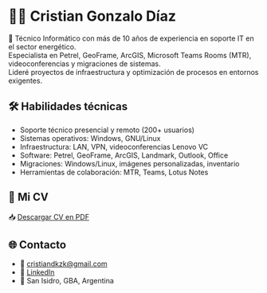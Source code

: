 
# 👨‍💻 Cristian Gonzalo Díaz

🎯 Técnico Informático con más de 10 años de experiencia en soporte IT en el sector energético.  
Especialista en Petrel, GeoFrame, ArcGIS, Microsoft Teams Rooms (MTR), videoconferencias y migraciones de sistemas.  
Lideré proyectos de infraestructura y optimización de procesos en entornos exigentes.

## 🛠 Habilidades técnicas

- Soporte técnico presencial y remoto (200+ usuarios)
- Sistemas operativos: Windows, GNU/Linux
- Infraestructura: LAN, VPN, videoconferencias Lenovo VC
- Software: Petrel, GeoFrame, ArcGIS, Landmark, Outlook, Office
- Migraciones: Windows/Linux, imágenes personalizadas, inventario
- Herramientas de colaboración: MTR, Teams, Lotus Notes

## 📄 Mi CV

📥 [Descargar CV en PDF](./*CV_Cristian_Diaz.pdf*)

## 🌐 Contacto

- 📧 cristiandkzk@gmail.com  
- 🔗 [LinkedIn](https://www.linkedin.com/in/cristian-gonzalo-diaz-99115786)  
- 📍 San Isidro, GBA, Argentina
